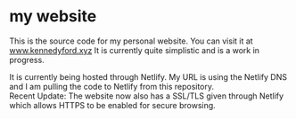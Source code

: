 # my website

This is the source code for my personal website. You can visit it at www.kennedyford.xyz 
It is currently quite simplistic and is a work in progress.

It is currently being hosted through Netlify. My URL is using the Netlify DNS and I am pulling the code to Netlify from this repository. <br>
Recent Update: The website now also has a SSL/TLS given through Netlify which allows HTTPS to be enabled for secure browsing.
